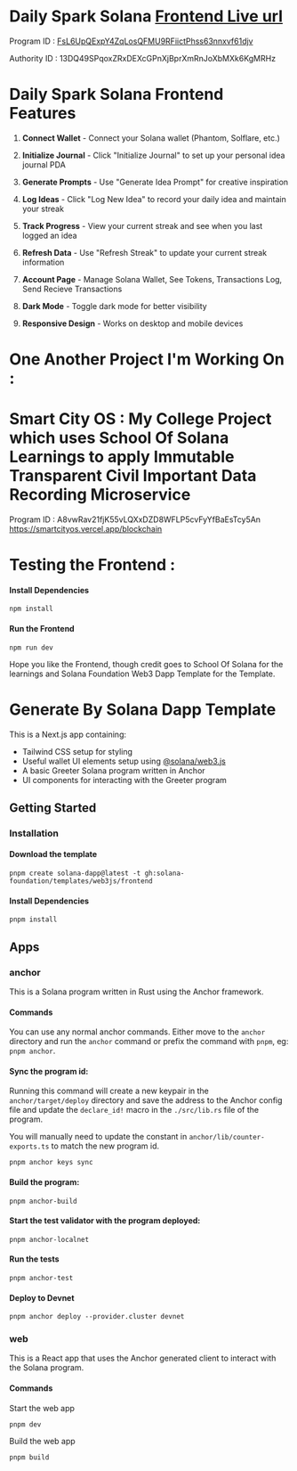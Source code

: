 # Daily Spark Solana [Frontend Live url](https://dailysparksolana.vercel.app/)

Program ID : [FsL6UpQExpY4ZqLosQFMU9RFiictPhss63nnxvf61djv](https://solscan.io/account/FsL6UpQExpY4ZqLosQFMU9RFiictPhss63nnxvf61djv?cluster=devnet)

Authority ID : 13DQ49SPqoxZRxDEXcGPnXjBprXmRnJoXbMXk6KgMRHz

# Daily Spark Solana Frontend Features

1. **Connect Wallet** - Connect your Solana wallet (Phantom, Solflare, etc.)
2. **Initialize Journal** - Click "Initialize Journal" to set up your personal idea journal PDA
3. **Generate Prompts** - Use "Generate Idea Prompt" for creative inspiration
4. **Log Ideas** - Click "Log New Idea" to record your daily idea and maintain your streak
5. **Track Progress** - View your current streak and see when you last logged an idea
6. **Refresh Data** - Use "Refresh Streak" to update your current streak information
7. **Account Page** - Manage Solana Wallet, See Tokens, Transactions Log, Send Recieve Transactions

8. **Dark Mode** - Toggle dark mode for better visibility
9. **Responsive Design** - Works on desktop and mobile devices

# One Another Project I'm Working On :

# Smart City OS :  My College Project which uses School Of Solana Learnings to apply  Immutable Transparent Civil Important Data Recording Microservice

Program ID : A8vwRav21fjK55vLQXxDZD8WFLP5cvFyYfBaEsTcy5An 
https://smartcityos.vercel.app/blockchain


# Testing the Frontend : 


#### Install Dependencies

```shell
npm install
```
#### Run the Frontend
```shell
npm run dev
```

Hope you like the Frontend, though credit goes to School Of Solana for the learnings and Solana Foundation Web3 Dapp Template for the Template.



# Generate By Solana Dapp Template


This is a Next.js app containing:

- Tailwind CSS setup for styling
- Useful wallet UI elements setup using [@solana/web3.js](https://www.npmjs.com/package/@solana/web3.js)
- A basic Greeter Solana program written in Anchor
- UI components for interacting with the Greeter program

## Getting Started

### Installation

#### Download the template

```shell
pnpm create solana-dapp@latest -t gh:solana-foundation/templates/web3js/frontend
```

#### Install Dependencies

```shell
pnpm install
```

## Apps

### anchor

This is a Solana program written in Rust using the Anchor framework.

#### Commands

You can use any normal anchor commands. Either move to the `anchor` directory and run the `anchor` command or prefix the
command with `pnpm`, eg: `pnpm anchor`.

#### Sync the program id:

Running this command will create a new keypair in the `anchor/target/deploy` directory and save the address to the
Anchor config file and update the `declare_id!` macro in the `./src/lib.rs` file of the program.

You will manually need to update the constant in `anchor/lib/counter-exports.ts` to match the new program id.

```shell
pnpm anchor keys sync
```

#### Build the program:

```shell
pnpm anchor-build
```

#### Start the test validator with the program deployed:

```shell
pnpm anchor-localnet
```

#### Run the tests

```shell
pnpm anchor-test
```

#### Deploy to Devnet

```shell
pnpm anchor deploy --provider.cluster devnet
```

### web

This is a React app that uses the Anchor generated client to interact with the Solana program.

#### Commands

Start the web app

```shell
pnpm dev
```

Build the web app

```shell
pnpm build
```
